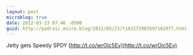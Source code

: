 ```yaml
---
layout: post
microblog: true
date: 2012-03-23 07:46 -0500
guid: http://padraic.micro.blog/2012/03/23/t183172983597182977.html
---
```

Jetty gets Speedy SPDY [http://t.co/wrOic5Ev](http://t.co/wrOic5Ev)
